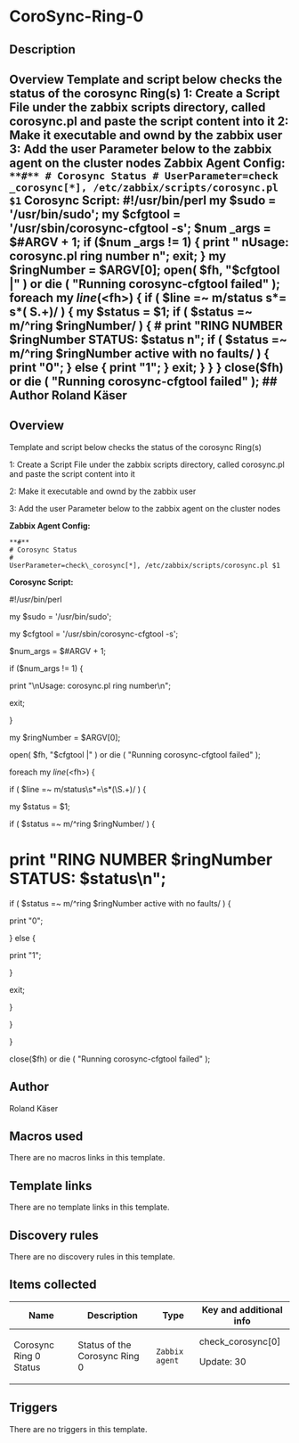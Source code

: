 # CoroSync-Ring-0

## Description

## Overview Template and script below checks the status of the corosync Ring(s) 1: Create a Script File under the zabbix scripts directory, called corosync.pl and paste the script content into it 2: Make it executable and ownd by the zabbix user 3: Add the user Parameter below to the zabbix agent on the cluster nodes **Zabbix Agent Config:** ``` **#** # Corosync Status # UserParameter=check _corosync[*], /etc/zabbix/scripts/corosync.pl $1 ``` **Corosync Script:** #!/usr/bin/perl my $sudo = '/usr/bin/sudo'; my $cfgtool = '/usr/sbin/corosync-cfgtool -s'; $num _args = $#ARGV + 1; if ($num _args != 1) { print " nUsage: corosync.pl ring number n"; exit; } my $ringNumber = $ARGV[0]; open( $fh, "$cfgtool |" ) or die ( "Running corosync-cfgtool failed" ); foreach my $line (<$fh>) { if ( $line =~ m/status s*= s*( S.+)/ ) { my $status = $1; if ( $status =~ m/^ring $ringNumber/ ) { # print "RING NUMBER $ringNumber STATUS: $status n"; if ( $status =~ m/^ring $ringNumber active with no faults/ ) { print "0"; } else { print "1"; } exit; } } } close($fh) or die ( "Running corosync-cfgtool failed" ); ## Author Roland Käser 

## Overview

Template and script below checks the status of the corosync Ring(s)


 


1: Create a Script File under the zabbix scripts directory, called corosync.pl and paste the script content into it


2: Make it executable and ownd by the zabbix user


3: Add the user Parameter below to the zabbix agent on the cluster nodes


 


**Zabbix Agent Config:**



```
**#**
# Corosync Status
#
UserParameter=check\_corosync[*], /etc/zabbix/scripts/corosync.pl $1
```

 


**Corosync Script:**


 


#!/usr/bin/perl


 


my $sudo = '/usr/bin/sudo';


my $cfgtool = '/usr/sbin/corosync-cfgtool -s';


 


$num\_args = $#ARGV + 1;


if ($num\_args != 1) {


 print "\nUsage: corosync.pl ring number\n";


 exit;


}


my $ringNumber = $ARGV[0];


open( $fh, "$cfgtool |" ) or die ( "Running corosync-cfgtool failed" );


foreach my $line (<$fh>) {


 if ( $line =~ m/status\s*=\s*(\S.+)/ ) {


 my $status = $1;


 if ( $status =~ m/^ring $ringNumber/ ) {


 # print "RING NUMBER $ringNumber STATUS: $status\n";


 if ( $status =~ m/^ring $ringNumber active with no faults/ ) {


 print "0";


 } else {


 print "1";


 }


 exit;


 }


 }


}


close($fh) or die ( "Running corosync-cfgtool failed" );


 



## Author

Roland Käser

## Macros used

There are no macros links in this template.

## Template links

There are no template links in this template.

## Discovery rules

There are no discovery rules in this template.

## Items collected

|Name|Description|Type|Key and additional info|
|----|-----------|----|----|
|Corosync Ring 0 Status|<p>Status of the Corosync Ring 0</p>|`Zabbix agent`|check_corosync[0]<p>Update: 30</p>|
## Triggers

There are no triggers in this template.

